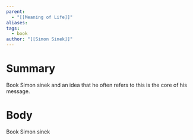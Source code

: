 ```yaml
---
parent:
  - "[[Meaning of Life]]"
aliases: 
tags:
  - book
author: "[[Simon Sinek]]"
---
```

# Summary 
Book Simon sinek and an idea that he often refers to this is the core of his message.
# Body
Book Simon sinek